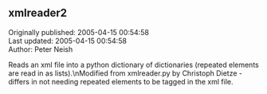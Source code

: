 ## xmlreader2  
Originally published: 2005-04-15 00:54:58  
Last updated: 2005-04-15 00:54:58  
Author: Peter Neish  
  
Reads an xml file into a python dictionary of dictionaries (repeated elements are read in as lists).\nModified from xmlreader.py by Christoph Dietze - differs in not needing repeated elements to be tagged in the xml file.